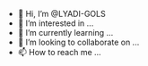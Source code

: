 - 👋 Hi, I’m @LYADI-GOLS
- 👀 I’m interested in ...
- 🌱 I’m currently learning ...
- 💞️ I’m looking to collaborate on ...
- 📫 How to reach me ...

<!---
LYADI-GOLS/LYADI-GOLS is a ✨ special ✨ repository because its `README.md` (this file) appears on your GitHub profile.
You can click the Preview link to take a look at your changes.
--->
